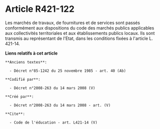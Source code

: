 # Article R421-122

Les marchés de travaux, de fournitures et de services sont passés conformément aux dispositions du code des marchés publics
applicables aux collectivités territoriales et aux établissements publics locaux. Ils sont transmis au représentant de
l'Etat, dans les conditions fixées à l'article L. 421-14.

**Liens relatifs à cet article**

	**Anciens textes**:

	  - Décret n°85-1242 du 25 novembre 1985 - art. 40 (Ab)

	**Codifié par**:

	  - Décret n°2008-263 du 14 mars 2008 (V)

	**Créé par**:

	  - Décret n°2008-263 du 14 mars 2008 - art. (V)

	**Cite**:

	  - Code de l'éducation - art. L421-14 (V)

